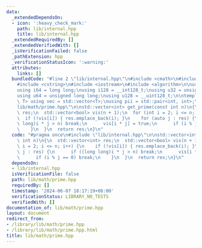 ```yaml
---
data:
  _extendedDependsOn:
  - icon: ':heavy_check_mark:'
    path: lib/internal.hpp
    title: lib/internal.hpp
  _extendedRequiredBy: []
  _extendedVerifiedWith: []
  _isVerificationFailed: false
  _pathExtension: hpp
  _verificationStatusIcon: ':warning:'
  attributes:
    links: []
  bundledCode: "#line 2 \"lib/internal.hpp\"\n#include <cmath>\n#include <vector>\n\
    #include <cstring>\n#include <iostream>\n#include <algorithm>\n\nusing i32 = int;\n\
    using i64 = long long;\nusing i128 = __int128_t;\nusing u32 = unsigned int;\n\
    using u64 = unsigned long long;\nusing u128 = __uint128_t;\n\ntemplate<typename\
    \ T> using vec = std::vector<T>;\nusing pii = std::pair<int, int>;\n#line 3 \"\
    lib/math/prime.hpp\"\n\nstd::vector<int> get_prime(const int n)\n{\n  std::vector<int>\
    \ res;\n  std::vector<bool> vis(n + 1);\n  for (int i = 2; i <= n; i++) {\n  \
    \  if (!vis[i]) { res.emplace_back(i); }\n    for (auto j : res) {\n      if ((long\
    \ long)i * j > n) break;\n      vis[i * j] = true;\n      if (i % j == 0) break;\n\
    \    }\n  }\n  return res;\n}\n"
  code: "#pragma once\n#include \"lib/internal.hpp\"\n\nstd::vector<int> get_prime(const\
    \ int n)\n{\n  std::vector<int> res;\n  std::vector<bool> vis(n + 1);\n  for (int\
    \ i = 2; i <= n; i++) {\n    if (!vis[i]) { res.emplace_back(i); }\n    for (auto\
    \ j : res) {\n      if ((long long)i * j > n) break;\n      vis[i * j] = true;\n\
    \      if (i % j == 0) break;\n    }\n  }\n  return res;\n}\n"
  dependsOn:
  - lib/internal.hpp
  isVerificationFile: false
  path: lib/math/prime.hpp
  requiredBy: []
  timestamp: '2024-06-07 18:17:19+08:00'
  verificationStatus: LIBRARY_NO_TESTS
  verifiedWith: []
documentation_of: lib/math/prime.hpp
layout: document
redirect_from:
- /library/lib/math/prime.hpp
- /library/lib/math/prime.hpp.html
title: lib/math/prime.hpp
---
```

